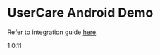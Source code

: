 UserCare Android Demo
===========


Refer to integration guide [here](https://usercare.atlassian.net/wiki/display/DOC/4.3.+Android+Developer+Guide).

1.0.11
